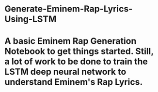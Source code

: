 # Generate-Eminem-Rap-Lyrics-Using-LSTM

# A basic Eminem Rap Generation Notebook to get things started. Still, a lot of work to be done to train the LSTM deep neural network to understand Eminem's Rap Lyrics.

